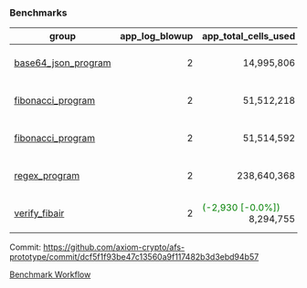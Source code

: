 ### Benchmarks
| group | app_log_blowup | app_total_cells_used | app_total_cycles | app_total_proof_time_ms | leaf_log_blowup | leaf_total_cells_used | leaf_total_cycles | leaf_total_proof_time_ms | instance | alloc |
|---|---|---|---|---|---|---|---|---|---|---|
| [ base64_json_program ](https://github.com/axiom-crypto/afs-prototype/blob/gh-pages/benchmarks-pr/854/individual/base64_json-2-2-64cpu-linux-arm64-mimalloc.md) | <div style='text-align: right'> 2 </div>  | <div style='text-align: right'> 14,995,806 </div>  | <div style='text-align: right'> 217,352 </div>  | <span style='color: green'>(-10.0 [-0.4%])</span><div style='text-align: right'> 2,496.0 </div>  | <div style='text-align: right'> - </div>  | <div style='text-align: right'> - </div>  | <div style='text-align: right'> - </div>  | <div style='text-align: right'> - </div>  | 64cpu-linux-arm64 | mimalloc |
| [ fibonacci_program ](https://github.com/axiom-crypto/afs-prototype/blob/gh-pages/benchmarks-pr/854/individual/fibonacci-2-2-64cpu-linux-arm64-mimalloc.md) | <div style='text-align: right'> 2 </div>  | <div style='text-align: right'> 51,512,218 </div>  | <div style='text-align: right'> 1,500,219 </div>  | <span style='color: red'>(+5.0 [+0.1%])</span><div style='text-align: right'> 6,432.0 </div>  | <div style='text-align: right'> - </div>  | <div style='text-align: right'> - </div>  | <div style='text-align: right'> - </div>  | <div style='text-align: right'> - </div>  | 64cpu-linux-arm64 | mimalloc |
| [ fibonacci_program ](https://github.com/axiom-crypto/afs-prototype/blob/gh-pages/benchmarks-pr/854/individual/fibonacci-2-2-64cpu-linux-x64-jemalloc.md) | <div style='text-align: right'> 2 </div>  | <div style='text-align: right'> 51,514,592 </div>  | <div style='text-align: right'> 1,500,219 </div>  | <span style='color: red'>(+288.0 [+4.3%])</span><div style='text-align: right'> 6,962.0 </div>  | <div style='text-align: right'> - </div>  | <div style='text-align: right'> - </div>  | <div style='text-align: right'> - </div>  | <div style='text-align: right'> - </div>  | 64cpu-linux-x64 | jemalloc |
| [ regex_program ](https://github.com/axiom-crypto/afs-prototype/blob/gh-pages/benchmarks-pr/854/individual/regex-2-2-64cpu-linux-arm64-mimalloc.md) | <div style='text-align: right'> 2 </div>  | <div style='text-align: right'> 238,640,368 </div>  | <div style='text-align: right'> 4,181,053 </div>  | <span style='color: green'>(-1.0 [-0.0%])</span><div style='text-align: right'> 27,100.0 </div>  | <div style='text-align: right'> - </div>  | <div style='text-align: right'> - </div>  | <div style='text-align: right'> - </div>  | <div style='text-align: right'> - </div>  | 64cpu-linux-arm64 | mimalloc |
| [ verify_fibair ](https://github.com/axiom-crypto/afs-prototype/blob/gh-pages/benchmarks-pr/854/individual/verify_fibair-2-2-64cpu-linux-arm64-mimalloc.md) | <div style='text-align: right'> 2 </div>  | <span style='color: green'>(-2,930 [-0.0%])</span><div style='text-align: right'> 8,294,755 </div>  | <span style='color: green'>(-188 [-0.1%])</span><div style='text-align: right'> 198,497 </div>  | <span style='color: red'>(+28.0 [+1.9%])</span><div style='text-align: right'> 1,478.0 </div>  | <div style='text-align: right'> - </div>  | <div style='text-align: right'> - </div>  | <div style='text-align: right'> - </div>  | <div style='text-align: right'> - </div>  | 64cpu-linux-arm64 | mimalloc |


Commit: https://github.com/axiom-crypto/afs-prototype/commit/dcf5f1f93be47c13560a9f117482b3d3ebd94b57

[Benchmark Workflow](https://github.com/axiom-crypto/afs-prototype/actions/runs/12059791176)
